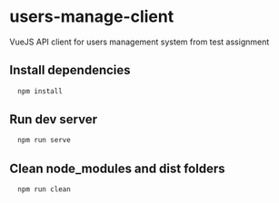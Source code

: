 # users-manage-client
VueJS API client for users management system from test assignment

## Install dependencies
```bash
  npm install
```

## Run dev server
```bash
  npm run serve
```

## Clean node_modules and dist folders
```bash
  npm run clean
```
